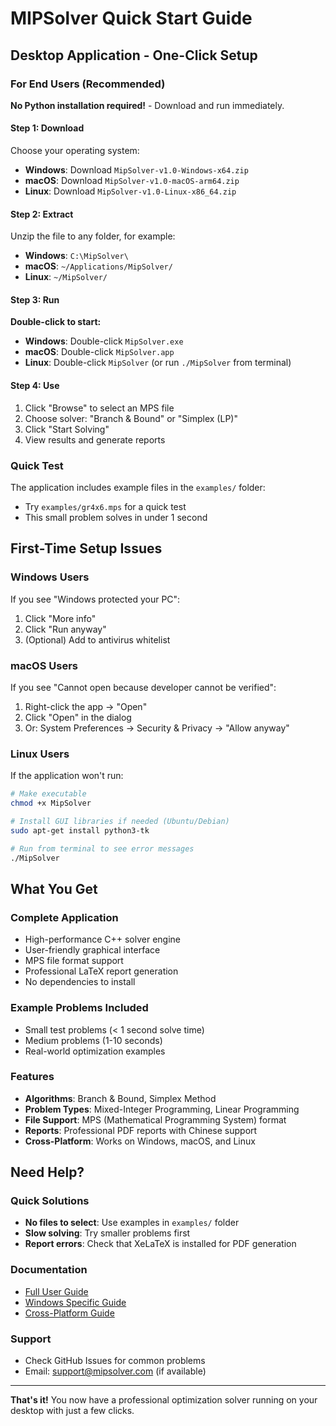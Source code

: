# MIPSolver Quick Start Guide

## Desktop Application - One-Click Setup

### For End Users (Recommended)

**No Python installation required!** - Download and run immediately.

#### Step 1: Download
Choose your operating system:

- **Windows**: Download `MipSolver-v1.0-Windows-x64.zip`
- **macOS**: Download `MipSolver-v1.0-macOS-arm64.zip`  
- **Linux**: Download `MipSolver-v1.0-Linux-x86_64.zip`

#### Step 2: Extract
Unzip the file to any folder, for example:
- **Windows**: `C:\MipSolver\`
- **macOS**: `~/Applications/MipSolver/`
- **Linux**: `~/MipSolver/`

#### Step 3: Run
**Double-click to start:**
- **Windows**: Double-click `MipSolver.exe`
- **macOS**: Double-click `MipSolver.app`
- **Linux**: Double-click `MipSolver` (or run `./MipSolver` from terminal)

#### Step 4: Use
1. Click "Browse" to select an MPS file
2. Choose solver: "Branch & Bound" or "Simplex (LP)"
3. Click "Start Solving"
4. View results and generate reports

### Quick Test
The application includes example files in the `examples/` folder:
- Try `examples/gr4x6.mps` for a quick test
- This small problem solves in under 1 second

## First-Time Setup Issues

### Windows Users
If you see "Windows protected your PC":
1. Click "More info"
2. Click "Run anyway"
3. (Optional) Add to antivirus whitelist

### macOS Users
If you see "Cannot open because developer cannot be verified":
1. Right-click the app → "Open"
2. Click "Open" in the dialog
3. Or: System Preferences → Security & Privacy → "Allow anyway"

### Linux Users
If the application won't run:
```bash
# Make executable
chmod +x MipSolver

# Install GUI libraries if needed (Ubuntu/Debian)
sudo apt-get install python3-tk

# Run from terminal to see error messages
./MipSolver
```

## What You Get

### Complete Application
- High-performance C++ solver engine
- User-friendly graphical interface
- MPS file format support  
- Professional LaTeX report generation
- No dependencies to install

### Example Problems Included
- Small test problems (< 1 second solve time)
- Medium problems (1-10 seconds)
- Real-world optimization examples

### Features
- **Algorithms**: Branch & Bound, Simplex Method
- **Problem Types**: Mixed-Integer Programming, Linear Programming
- **File Support**: MPS (Mathematical Programming System) format
- **Reports**: Professional PDF reports with Chinese support
- **Cross-Platform**: Works on Windows, macOS, and Linux

## Need Help?

### Quick Solutions
- **No files to select**: Use examples in `examples/` folder
- **Slow solving**: Try smaller problems first
- **Report errors**: Check that XeLaTeX is installed for PDF generation

### Documentation
- [Full User Guide](docs/GUI_README.md)
- [Windows Specific Guide](docs/WINDOWS_USAGE.md)
- [Cross-Platform Guide](docs/CROSS_PLATFORM_GUIDE.md)

### Support
- Check GitHub Issues for common problems
- Email: support@mipsolver.com (if available)

---

**That's it!** You now have a professional optimization solver running on your desktop with just a few clicks.